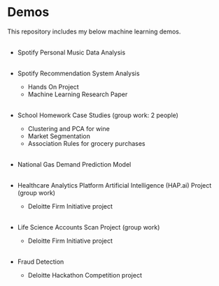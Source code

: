 # Demos
This repository includes my below machine learning demos. <br/> <br/>
* Spotify Personal Music Data Analysis <br/> <br/>

* Spotify Recommendation System Analysis 
  - Hands On Project 
  - Machine Learning Research Paper <br/><br/>
  
* School Homework Case Studies (group work: 2 people) 
  - Clustering and PCA for wine 
  - Market Segmentation
  - Association Rules for grocery purchases <br/> <br/>

* National Gas Demand Prediction Model <br/> <br/>

* Healthcare Analytics Platform Artificial Intelligence (HAP.ai) Project (group work)
  - Deloitte Firm Initiative project <br/><br/>

* Life Science Accounts Scan Project (group work)
  - Deloitte Firm Initiative project <br/><br/>

* Fraud Detection
  - Deloitte Hackathon Competition project


